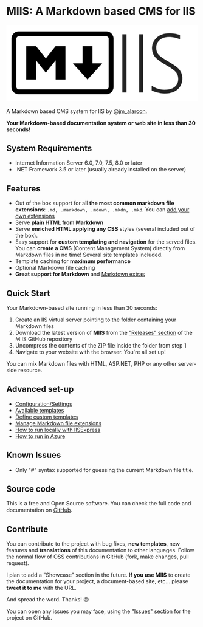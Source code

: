 # MIIS: A Markdown based CMS for IIS

![MIIS Logo](Images/MIIS_Logo.png)

A Markdown based CMS system for IIS by [@jm_alarcon](https://twitter.com/jm_alarcon).

**Your Markdown-based documentation system or web site in less than 30 seconds!**

## System Requirements

- Internet Information Server 6.0, 7.0, 7.5, 8.0 or later
- .NET Framework 3.5 or later (usually already installed on the server)

## Features
- Out of the box support for all **the most common markdown file extensions**: `.md, .markdown, .mdown, .mkdn, .mkd`. You can [add your own extensions](Managing-File-Extensions.md)
- Serve **plain HTML from Markdown**
- Serve **enriched HTML applying any CSS** styles (several included out of the box).
- Easy support for **custom templating and navigation** for the served files. You can **create a CMS** (Content Management System) directly from Markdown files in no time! Several site templates included.
- Template caching for **maximum performance**
- Optional Markdown file caching
- **Great support for Markdown** and [Markdown extras](Markdown-Features.md)

## Quick Start

Your Markdown-based site running in less than 30 seconds:

1. Create an IIS virtual server pointing to the folder containing your Markdown files
2. Download the latest version of **MIIS** from the ["Releases" section](https://github.com/jmalarcon/MIIS/releases) of the MIIS GitHub repository
3. Uncompress the contents of the ZIP file inside the folder from step 1
4. Navigate to your website with the browser. You're all set up!

You can mix Markdown files with HTML, ASP.NET, PHP or any other server-side resource.

## Advanced set-up

- [Configuration/Settings](Settings.md)
- [Available templates](Template-List.md)
- [Define custom templates](Templating.md)
- [Manage Markdown file extensions](Managing-File-Extensions.md)
- [How to run locally with IISExpress](IISExpress.md)
- [How to run in Azure](Azure.md)

## Known Issues
- Only "#" syntax supported for guessing the current Markdown file title.

## Source code
This is a free and Open Source software. You can check the full code and documentation on [GitHub](https://github.com/jmalarcon/MIIS).

## Contribute
You can contribute to the project with bug fixes, **new templates**, new features and **translations** of this documentation to other languages. Follow the normal flow of OSS contributions in GitHub (fork, make changes, pull request).

I plan to add a "Showcase" section in the future. **If you use MIIS** to create the documentation for your project, a document-based site, etc... please **tweet it to me** with the URL. 

And spread the word. Thanks! :smile:

You can open any issues you may face, using the ["Issues" section](https://github.com/jmalarcon/MIIS/issues) for the project on GitHub.